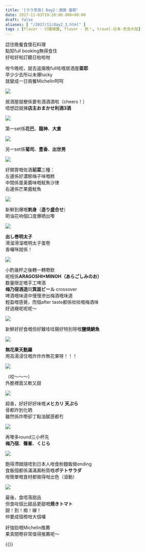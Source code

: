 ```yaml
---
title: '[ララ奈良] Day2：酒房 亜耶'
date: 2017-11-03T19:20:00.000+08:00
draft: false
aliases: [ "/2017/11/day2_3.html" ]
tags : [flavor - 行膳積腹, flavor - 飲！, travel-日本-奈良大阪]
---
```


諗住晚餐食懷石料理  
點知full booking無得食住  
好啦好啦訂聽日枱啦咁  
  
咁今晚呢，就去返擒晚full咗嘅居酒屋**亜耶**  
早少少去所以未爆lucky  
就變成一日兩餐Michelin呵呵  

![](/images/nara2h.jpg)

居酒屋就梗係要有酒酒酒啦（cheers！）  
唔想諗就揀**店主おまかせ利酒3酒**  

![](/images/nara2h1.jpg)

第一set係**花巴**、**龍神**、**大倉**  

![](/images/nara2h2.jpg)

另一set係**菊司**、**豊香**、**出世男**  

![](/images/nara2h3.jpg)

好開胃嘅佐酒**前菜**三種：  
左邊係好濃郁梅子味嘅糕  
中間係蛋黃醬味嘅魷魚沙律  
右邊係芒果醬魷魚  

![](/images/nara2h4.jpg)

新鮮到爆嘅**刺身**（**造り盛合せ**）  
啲油花响個口度爆晒出嚟  

![](/images/nara2h5.jpg)

**出し巻明太子**  
滑溜滑溜嘅明太子蛋卷  
香囉咪就係！  

![](/images/nara2h6.jpg)

小酌幾杯之後轉一轉嘢飲  
呢枝係**ARAGOSHI×MINOH（あらごしみのお）**  
数量限定嘅手工啤酒  
**梅乃宿酒造**同**箕面ビール** crossover  
啤酒嘅味道中慢慢滲出梅酒嘅味道  
輕盈嘅感覺，而個after taste都係啖啖嘅梅酒味  
好過癮呢呢呢～  

![](/images/nara2h7.jpg)

新鮮好好食嘅但好難哇哇聲好特別呀嘅**鹽燒鯖魚**  

![](/images/nara2h8.jpg)

**無花果天麩羅**  
用高湯浸住嘅炸炸炸無花果呀！！！  

![](/images/nara2h9.jpg)

（咬～～～）  
外脆裡面又軟又甜  

![](/images/nara2h10.jpg)

超香，好好好好味嘅**メヒカリ 天ぷら**  
骨都炸到化晒  
雖然係炸嘢卻丁點油膩感都冇  

![](/images/nara2h11.jpg)

再嚟多round三小杯先  
**梅乃宿**、**篠峯**、**くじら**  

![](/images/nara2h12.jpg)

飽得滯跟隨唔到日本人咁食粉麵飯做ending  
食飯個都係滿滿澱粉質嘅**ポテトサラダ**  
咁簡單嘅食材都做得咁出色（滾動）  

![](/images/nara2h13.jpg)

最後，食唔落甜品  
但食咗個比甜品更甜嘅**焼きトマト**  
甜！到！痴！線！  
仲要成個橙咁大個囉  
  
  
好強勁嘅Michelin推薦  
果真間嘢非常值得推薦呢～  
  
{{<nara>}}
